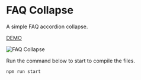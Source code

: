 # FAQ Collapse

A simple FAQ accordion collapse.

[DEMO](https://modest-raman-993e15.netlify.app/)

![FAQ Collapse](https://res.cloudinary.com/coffmanjrp-dev/image/upload/v1642996497/coffmanjrp.io/faq_collapse_c9a7e4d1a6.png)

Run the command below to start to compile the files.

```
npm run start
```
